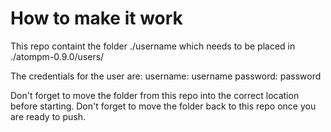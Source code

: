 # How to make it work
This repo containt the folder ./username which needs to be placed in ./atompm-0.9.0/users/

The credentials for the user are:
username: username
password: password

Don't forget to move the folder from this repo into the correct location before starting.
Don't forget to move the folder back to this repo once you are ready to push.